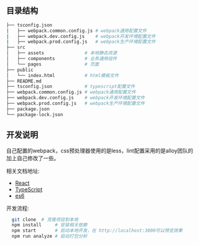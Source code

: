 ## 目录结构

```bash
├── tsconfig.json
|   ├── webpack.common.config.js # webpack通用配置文件
|   ├── webpack.dev.config.js    # webpack开发环境配置文件
|   ├── webpack.prod.config.js   # webpack生产环境配置文件
├── src
│   ├── assets               # 本地静态资源
│   ├── components           # 业务通用组件
│   └── pages                # 页面
├── public
│   └── index.html           # html模板文件
├── README.md
├── tsconfig.json            # typescript配置文件
├── webpack.common.config.js # webpack通用配置文件
├── webpack.dev.config.js    # webpack开发环境配置文件
├── webpack.prod.config.js   # webpack生产环境配置文件
├── package.json
└── package-lock.json
```

## 开发说明

自己配置的webpack，css预处理器使用的是less，lint配置采用的是alloy团队的加上自己修改了一些。

相关文档地址:
  * [React](https://doc.react-china.org/) 
  * [TypeScript](https://www.tslang.cn/docs/)
  * [es6](http://es6.ruanyifeng.com/)

开发流程:

```bash
  git clone  # 克隆项目到本地
  npm install     # 安装相关依赖
  npm start       # 启动本地开发，在 http://localhost:3000可以预览效果
  npm run analyze # 启动打包分析
```
